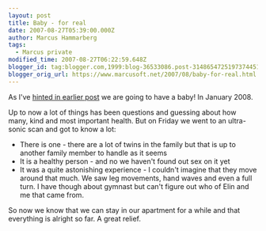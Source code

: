 ```yaml
---
layout: post
title: Baby - for real
date: 2007-08-27T05:39:00.000Z
author: Marcus Hammarberg
tags:
  - Marcus private
modified_time: 2007-08-27T06:22:59.648Z
blogger_id: tag:blogger.com,1999:blog-36533086.post-3148654725197374451
blogger_orig_url: https://www.marcusoft.net/2007/08/baby-for-real.html
---
```


As I've [hinted in earlier post](https://www.marcusoft.net/2007/08/home-again.html) we are going to have a baby! In January 2008.

Up to now a lot of things has been questions and guessing about how many, kind and most important health. But on Friday we went to an ultra-sonic scan and got to know a lot:

- There is one - there are a lot of twins in the family but that is up to another family member to handle as it seems
- It is a healthy person - and no we haven't found out sex on it yet
- It was a quite astonishing experience - I couldn't imagine that they move around that much. We saw leg movements, hand waves and even a full turn. I have though about gymnast but can't figure out who of Elin and me that came from.

So now we know that we can stay in our apartment for a while and that everything is alright so far. A great relief.
